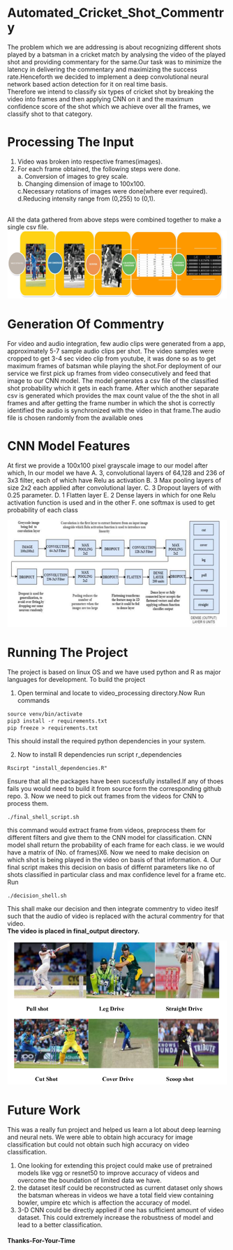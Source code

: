 # Automated_Cricket_Shot_Commentry
The problem which we are addressing is about recognizing different shots played by a
batsman in a cricket match by analysing the video of the played shot and providing
commentary for the same.Our task was to minimize the latency in delivering the commentary and maximizing the success rate.Henceforth we decided to implement a deep
convolutional neural network based action detection for it on real time basis.<br />
Therefore we intend to classify six types of cricket shot by breaking the video into
frames and then applying CNN on it and the maximum confidence score of the shot which we achieve over all the frames, we classify shot to that category.

# Processing The Input

1. Video was broken into respective frames(images).
2. For each frame obtained, the following steps were done.<br />
  a. Conversion of images to grey scale.<br />
  b. Changing dimension of image to 100x100.<br />
  c.Necessary rotations of images were done(where ever required).<br />
  d.Reducing intensity range from (0,255) to (0,1). <br /><br />

All the data gathered from above steps were combined together to make a single
csv file.
![alt text](https://github.com/Puneet-Jain-18/Cricket_Shot_Commentry/blob/master/finalOutputs/Preprocessing.png)

# Generation Of Commentry
For video and audio integration, few audio clips were generated from a app, approximately 5-7 sample audio clips per shot. The video samples were cropped to get 3-4 sec video clip from youtube, it was done so as to get maximum frames of batsman while playing the shot.For deployment of our service we first pick up frames from video consecutively and feed that image to our CNN model. The model generates a csv file of the classified shot probability which it gets in each frame. After which another separate csv is generated which provides the max count value of the the shot in all frames and after getting the frame number in which the shot is correctly identified the audio is synchronized with the video in that frame.The audio file is chosen randomly from the available ones

# CNN Model Features

At first we provide a 100x100 pixel grayscale image to our model after which, In our model we have
A. 3, convolutional layers of 64,128 and 236 of 3x3 filter, each of which have Relu as activation
B. 3 Max pooling layers of size 2x2 each applied after convolutional layer.
C. 3 Dropout layers of with 0.25 parameter.
D. 1 Flatten layer
E. 2 Dense layers in which for one Relu activation function is used and in the other
F. one softmax is used to get probability of each class

![alt text](https://github.com/Puneet-Jain-18/Cricket_Shot_Commentry/blob/master/finalOutputs/CNN.png)

# Running The Project
The project is based on linux OS and we have used python and R as major languages for development.
To build the project 
1. Open terminal and locate to video_processing directory.Now Run commands
````
source venv/bin/activate
pip3 install -r requirements.txt
pip freeze > requirements.txt
````
This should install the required python dependencies in your system.

2. Now to install R dependencies run script r_dependencies
````
Rscirpt "install_dependencies.R"
````
Ensure that all the packages have been sucessfully installed.If any of thoes fails you would need to build it from source form the corresponding github repo.
3. Now we need to pick out frames from the videos for CNN to process them.
````
./final_shell_script.sh
````
this command would extract frame from videos, preprocess them for different filters and give them to the CNN model for classification. CNN model shall return the probability of each frame for each class. ie we would have a matrix of (No. of frames)X6. Now we need to make decision on which shot is being played in the video on basis of that information.
4. Our final script makes this decision on basis of differnt parameters like no of shots classified in particular class and max confidence level for a frame etc. Run
````
./decision_shell.sh
````
This shall make our decision and then integrate commentry to video iteslf such that the audio of video is replaced with the actural commentry for that video.<br/>
<b>The video is placed in final_output directory.</b><br />

![alt text](https://github.com/Puneet-Jain-18/Cricket_Shot_Commentry/blob/master/finalOutputs/sample_output.png)
# Future Work
This was a really fun project and helped us learn a lot about deep learning and neural nets. We were able to obtain high accuracy for image classification but could not obtain such high accuracy on video classification.
1. One looking for extending this project could make use of pretrained models like vgg or resnet50 to improve accuracy of videos and overcome the boundation of limited data we have.
2. the dataset iteslf could be reconstructed as current dataset only shows the batsman whereas in videos we have a total field view containing bowler, umpire etc which is affection the accuracy of model.
3. 3-D CNN could be directly applied if one has sufficient amount of video dataset. This could extremely increase the robustness of model and lead to a better classification.
<h4>Thanks-For-Your-Time</h4>
